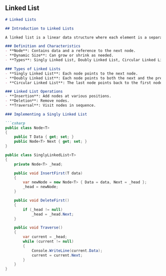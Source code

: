 ## Linked List

```markdown
# Linked Lists

## Introduction to Linked Lists

A linked list is a linear data structure where each element is a separate object, and each object contains a reference (link) to the next object in the sequence.

### Definition and Characteristics
- **Node**: Contains data and a reference to the next node.
- **Dynamic Size**: Can grow or shrink as needed.
- **Types**: Singly Linked List, Doubly Linked List, Circular Linked List.

### Types of Linked Lists
- **Singly Linked List**: Each node points to the next node.
- **Doubly Linked List**: Each node points to both the next and the previous node.
- **Circular Linked List**: The last node points back to the first node.

### Linked List Operations
- **Insertion**: Add nodes at various positions.
- **Deletion**: Remove nodes.
- **Traversal**: Visit nodes in sequence.

### Implementing a Singly Linked List

```csharp
public class Node<T>
{
    public T Data { get; set; }
    public Node<T> Next { get; set; }
}

public class SinglyLinkedList<T>
{
    private Node<T> _head;

    public void InsertFirst(T data)
    {
        var newNode = new Node<T> { Data = data, Next = _head };
        _head = newNode;
    }

    public void DeleteFirst()
    {
        if (_head != null)
            _head = _head.Next;
    }

    public void Traverse()
    {
        var current = _head;
        while (current != null)
        {
            Console.WriteLine(current.Data);
            current = current.Next;
        }
    }
}
